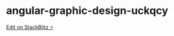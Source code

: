 # angular-graphic-design-uckqcy

[Edit on StackBlitz ⚡️](https://stackblitz.com/edit/angular-graphic-design-uckqcy)